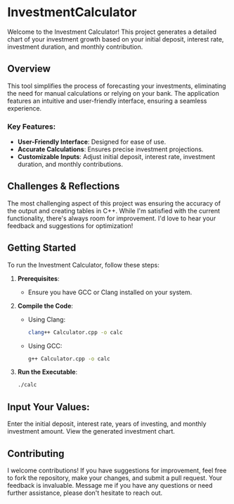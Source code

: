 # InvestmentCalculator

Welcome to the Investment Calculator! This project generates a detailed chart of your investment growth based on your initial deposit, interest rate, investment duration, and monthly contribution.

## Overview

This tool simplifies the process of forecasting your investments, eliminating the need for manual calculations or relying on your bank. The application features an intuitive and user-friendly interface, ensuring a seamless experience.

### Key Features:
- **User-Friendly Interface**: Designed for ease of use.
- **Accurate Calculations**: Ensures precise investment projections.
- **Customizable Inputs**: Adjust initial deposit, interest rate, investment duration, and monthly contributions.

## Challenges & Reflections

The most challenging aspect of this project was ensuring the accuracy of the output and creating tables in C++. While I'm satisfied with the current functionality, there's always room for improvement. I'd love to hear your feedback and suggestions for optimization!

## Getting Started

To run the Investment Calculator, follow these steps:

1. **Prerequisites**:
   - Ensure you have GCC or Clang installed on your system.

2. **Compile the Code**:
   - Using Clang:
     ```sh
     clang++ Calculator.cpp -o calc
     ```
   - Using GCC:
     ```sh
     g++ Calculator.cpp -o calc
     ```

3. **Run the Executable**:
   ```sh
   ./calc

## Input Your Values:
Enter the initial deposit, interest rate, years of investing, and monthly investment amount.
View the generated investment chart.

## Contributing

I welcome contributions! If you have suggestions for improvement, feel free to fork the repository, make your changes, and submit a pull request. Your feedback is invaluable.
Message me if you have any questions or need further assistance, please don't hesitate to reach out.
